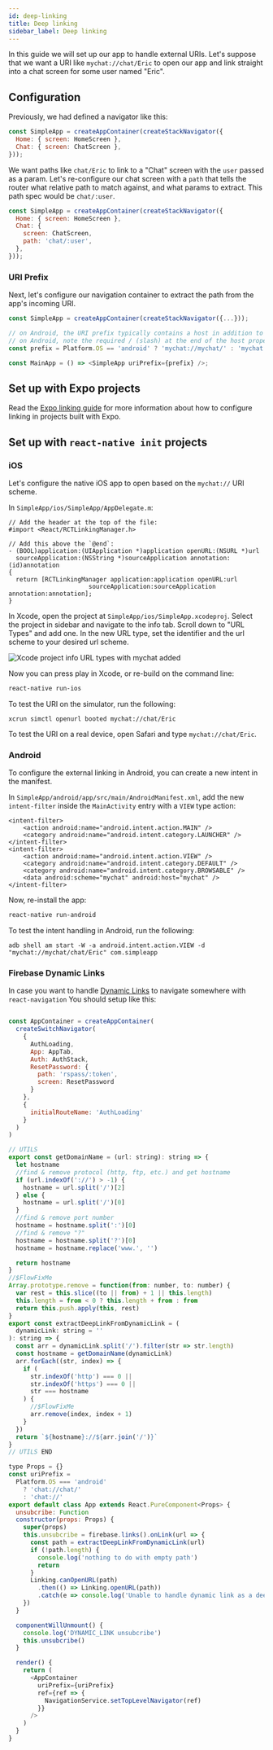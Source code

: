 ```yaml
---
id: deep-linking
title: Deep linking
sidebar_label: Deep linking
---
```


In this guide we will set up our app to handle external URIs. Let's suppose that we want a URI like `mychat://chat/Eric` to open our app and link straight into a chat screen for some user named "Eric".

## Configuration

Previously, we had defined a navigator like this:

```js
const SimpleApp = createAppContainer(createStackNavigator({
  Home: { screen: HomeScreen },
  Chat: { screen: ChatScreen },
}));
```

We want paths like `chat/Eric` to link to a "Chat" screen with the `user` passed as a param. Let's re-configure our chat screen with a `path` that tells the router what relative path to match against, and what params to extract. This path spec would be `chat/:user`.

```js
const SimpleApp = createAppContainer(createStackNavigator({
  Home: { screen: HomeScreen },
  Chat: {
    screen: ChatScreen,
    path: 'chat/:user',
  },
}));
```


### URI Prefix

Next, let's configure our navigation container to extract the path from the app's incoming URI. 

```js
const SimpleApp = createAppContainer(createStackNavigator({...}));

// on Android, the URI prefix typically contains a host in addition to scheme
// on Android, note the required / (slash) at the end of the host property
const prefix = Platform.OS == 'android' ? 'mychat://mychat/' : 'mychat://';

const MainApp = () => <SimpleApp uriPrefix={prefix} />;
```

## Set up with Expo projects

Read the [Expo linking guide](https://docs.expo.io/versions/latest/guides/linking.html) for more information about how to configure linking in projects built with Expo.

## Set up with `react-native init` projects

### iOS

Let's configure the native iOS app to open based on the `mychat://` URI scheme.

In `SimpleApp/ios/SimpleApp/AppDelegate.m`:

```
// Add the header at the top of the file:
#import <React/RCTLinkingManager.h>

// Add this above the `@end`:
- (BOOL)application:(UIApplication *)application openURL:(NSURL *)url
  sourceApplication:(NSString *)sourceApplication annotation:(id)annotation
{
  return [RCTLinkingManager application:application openURL:url
                      sourceApplication:sourceApplication annotation:annotation];
}
```

In Xcode, open the project at `SimpleApp/ios/SimpleApp.xcodeproj`. Select the project in sidebar and navigate to the info tab. Scroll down to "URL Types" and add one. In the new URL type, set the identifier and the url scheme to your desired url scheme.

![Xcode project info URL types with mychat added](/docs/assets/deep-linking/xcode-linking.png)

Now you can press play in Xcode, or re-build on the command line:

```sh
react-native run-ios
```

To test the URI on the simulator, run the following:

```
xcrun simctl openurl booted mychat://chat/Eric
```

To test the URI on a real device, open Safari and type `mychat://chat/Eric`.

### Android

To configure the external linking in Android, you can create a new intent in the manifest.

In `SimpleApp/android/app/src/main/AndroidManifest.xml`, add the new `intent-filter` inside the `MainActivity` entry with a `VIEW` type action:

```
<intent-filter>
    <action android:name="android.intent.action.MAIN" />
    <category android:name="android.intent.category.LAUNCHER" />
</intent-filter>
<intent-filter>
    <action android:name="android.intent.action.VIEW" />
    <category android:name="android.intent.category.DEFAULT" />
    <category android:name="android.intent.category.BROWSABLE" />
    <data android:scheme="mychat" android:host="mychat" />            
</intent-filter>
```

Now, re-install the app:

```sh
react-native run-android
```

To test the intent handling in Android, run the following:

```
adb shell am start -W -a android.intent.action.VIEW -d "mychat://mychat/chat/Eric" com.simpleapp
```

### Firebase Dynamic Links
In case you want to handle [Dynamic Links](https://rnfirebase.io/docs/v5.x.x/links/reference/links#onLink) to navigate somewhere with `react-navigation` 
You should setup like this:

```javascript

const AppContainer = createAppContainer(
  createSwitchNavigator(
    {
      AuthLoading,
      App: AppTab,
      Auth: AuthStack,
      ResetPassword: {
        path: 'rspass/:token',
        screen: ResetPassword
      }
    },
    {
      initialRouteName: 'AuthLoading'
    }
  )
)

// UTILS
export const getDomainName = (url: string): string => {
  let hostname
  //find & remove protocol (http, ftp, etc.) and get hostname
  if (url.indexOf('://') > -1) {
    hostname = url.split('/')[2]
  } else {
    hostname = url.split('/')[0]
  }
  //find & remove port number
  hostname = hostname.split(':')[0]
  //find & remove "?"
  hostname = hostname.split('?')[0]
  hostname = hostname.replace('www.', '')

  return hostname
}
//$FlowFixMe
Array.prototype.remove = function(from: number, to: number) {
  var rest = this.slice((to || from) + 1 || this.length)
  this.length = from < 0 ? this.length + from : from
  return this.push.apply(this, rest)
}
export const extractDeepLinkFromDynamicLink = (
  dynamicLink: string = ''
): string => {
  const arr = dynamicLink.split('/').filter(str => str.length)
  const hostname = getDomainName(dynamicLink)
  arr.forEach((str, index) => {
    if (
      str.indexOf('http') === 0 ||
      str.indexOf('https') === 0 ||
      str === hostname
    ) {
      //$FlowFixMe
      arr.remove(index, index + 1)
    }
  })
  return `${hostname}://${arr.join('/')}`
}
// UTILS END

type Props = {}
const uriPrefix =
  Platform.OS === 'android'
    ? 'chat://chat/'
    : 'chat://'
export default class App extends React.PureComponent<Props> {
  unsubcribe: Function
  constructor(props: Props) {
    super(props)
    this.unsubcribe = firebase.links().onLink(url => {
      const path = extractDeepLinkFromDynamicLink(url)
      if (!path.length) {
        console.log('nothing to do with empty path')
        return
      }
      Linking.canOpenURL(path)
        .then(() => Linking.openURL(path))
        .catch(e => console.log('Unable to handle dynamic link as a deeplink', e))
    })
  }

  componentWillUnmount() {
    console.log('DYNAMIC_LINK unsubcribe')
    this.unsubcribe()
  }

  render() {
    return (
      <AppContainer
        uriPrefix={uriPrefix}
        ref={ref => {
          NavigationService.setTopLevelNavigator(ref)
        }}
      />
    )
  }
}

```
